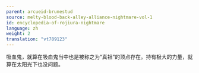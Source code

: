 ```yaml
---
parent: arcueid-brunestud
source: melty-blood-back-alley-alliance-nightmare-vol-1
id: encyclopedia-of-rojiura-nightmare
language: zh
weight: 2
translation: "vt789123"
---
```


吸血鬼，就算在吸血鬼当中也是被称之为“真祖”的顶点存在。持有极大的力量，就算在太阳光下也没问题。
